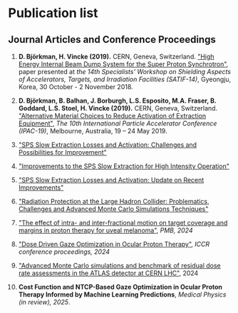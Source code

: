# Publication list

## Journal Articles and Conference Proceedings

1. **D. Björkman, H. Vincke (2019).** CERN, Geneva, Switzerland. ["High Energy Internal Beam Dump System for the Super Proton Synchrotron"](https://www.oecd-nea.org/science/wprs/egsaatif/), paper presented at *the 14th Specialists' Workshop on Shielding Aspects of Accelerators, Targets, and Irradiation Facilities (SATIF-14)*, Gyeongju, Korea, 30 October - 2 November 2018.

2. **D. Björkman, B. Balhan, J. Borburgh, L.S. Esposito, M.A. Fraser, B. Goddard, L.S. Stoel, H. Vincke (2019).** CERN, Geneva, Switzerland. ["Alternative Material Choices to Reduce Activation of Extraction Equipment"](https://accelconf.web.cern.ch/ipac2019/papers/wepmp024.pdf), *The 10th International Particle Accelerator Conference (IPAC-19)*, Melbourne, Australia, 19 – 24 May 2019.

3. ["SPS Slow Extraction Losses and Activation: Challenges and Possibilities for Improvement"](https://inspirehep.net/literature/1626372)

4. ["Improvements to the SPS Slow Extraction for High Intensity Operation"](https://cds.cern.ch/record/2668989)

5. ["SPS Slow Extraction Losses and Activation: Update on Recent Improvements"](https://cds.cern.ch/record/2693913)

6. ["Radiation Protection at the Large Hadron Collider: Problematics, Challenges and Advanced Monte Carlo Simulations Techniques"](https://www.mdpi.com/2076-3298/9/5/54)

7. ["The effect of intra- and inter-fractional motion on target coverage and margins in proton therapy for uveal melanoma"](https://iopscience.iop.org/article/10.1088/1361-6560/ad8297), *PMB, 2024*

8. ["Dose Driven Gaze Optimization in Ocular Proton Therapy"](https://hal.science/hal-04720234), *ICCR conference proceedings, 2024*

9. ["Advanced Monte Carlo simulations and benchmark of residual dose rate assessments in the ATLAS detector at CERN LHC"](https://nstopenresearch.org/articles/2-71/v1), 2024

10. **Cost Function and NTCP-Based Gaze Optimization in Ocular Proton Therapy Informed by Machine Learning Predictions**, *Medical Physics (in review), 2025*.
